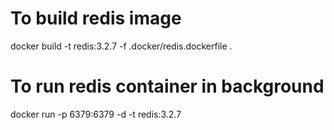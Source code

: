 # To build redis image

docker build -t redis:3.2.7 -f .docker/redis.dockerfile .

# To run redis container in background

docker run -p 6379:6379 -d -t redis:3.2.7

